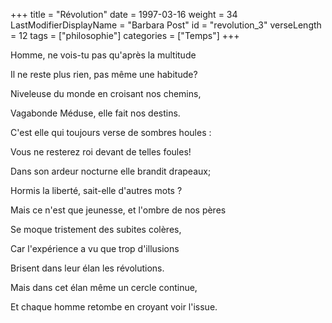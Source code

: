 +++
title = "Révolution"
date = 1997-03-16
weight = 34
LastModifierDisplayName = "Barbara Post"
id = "revolution_3"
verseLength = 12
tags = ["philosophie"]
categories = ["Temps"]
+++

Homme, ne vois-tu pas qu'après la multitude

Il ne reste plus rien, pas même une habitude?

Niveleuse du monde en croisant nos chemins,

Vagabonde Méduse, elle fait nos destins.

C'est elle qui toujours verse de sombres houles :

Vous ne resterez roi devant de telles foules!

Dans son ardeur nocturne elle brandit drapeaux;

Hormis la liberté, sait-elle d'autres mots ?

Mais ce n'est que jeunesse, et l'ombre de nos pères

Se moque tristement des subites colères,

Car l'expérience a vu que trop d'illusions

Brisent dans leur élan les révolutions.

Mais dans cet élan même un cercle continue,

Et chaque homme retombe en croyant voir l'issue.
